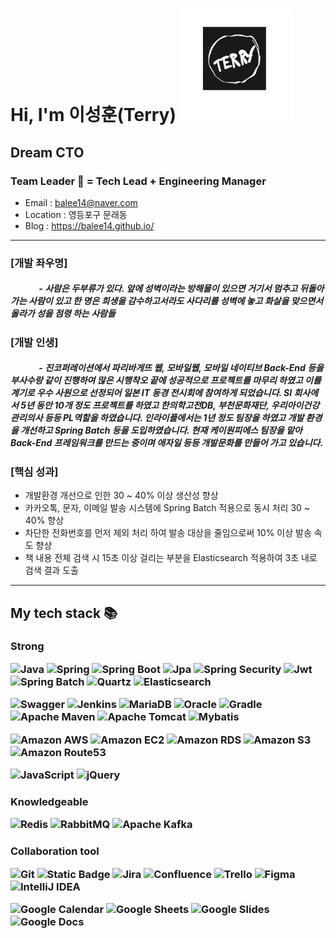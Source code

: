 # Hi, I'm 이성훈(Terry) <img src="images/terry-logo.png" height="180"></h1>
## Dream CTO
### Team Leader 👋 = Tech Lead + Engineering Manager

- Email : balee14@naver.com
- Location : 영등포구 문래동
- Blog : https://balee14.github.io/

---
### [개발 좌우명]
#####     - 사람은 두부류가 있다. 앞에 성벽이라는 방해물이 있으면 거기서 멈추고 뒤돌아 가는 사람이 있고 한 명은 희생을 감수하고서라도 사다리를 성벽에 놓고 화살을 맞으면서 올라가 성을 점령 하는 사람들

### [개발 인생]
#####     - 진코퍼레이션에서 파리바게뜨 웹, 모바일웹, 모바일 네이티브 Back-End 등을 부사수랑 같이 진행하여 많은 시행착오 끝에 성공적으로 프로젝트를 마무리 하였고 이를 계기로 우수 사원으로 선정되어 일본 IT 동경 전시회에 참여하게 되었습니다. SI 회사에서 5년 동안 10개 정도 프로젝트를 하였고 한의학고전DB, 부천문화재단, 우리아이건강관리의사 등등 PL역할을 하였습니다. 인라이플에서는 1년 정도 팀장을 하였고 개발 환경을 개선하고 Spring Batch 등을 도입하였습니다. 현재 케이원피에스 팀장을 맡아 Back-End 프레임워크를 만드는 중이며 애자일 등등 개발문화를 만들어 가고 있습니다.

### [핵심 성과]
- 개발환경 개선으로 인한 30 ~ 40% 이상 생산성 향상
- 카카오톡, 문자, 이메일 발송 시스템에 Spring Batch 적용으로 동시 처리 30 ~ 40% 향상
- 차단한 전화번호를 먼저 제외 처리 하여 발송 대상을 줄임으로써 10% 이상 발송 속도 향상
- 책 내용 전체 검색 시 15초 이상 걸리는 부분을 Elasticsearch 적용하여 3초 내로 검색 결과 도출

---

<h2> My tech stack 📚 </h2>

<h3>Strong

![Java](https://img.shields.io/badge/-Java-%23FF0000?style=flat)
![Spring](https://img.shields.io/badge/-Spring-%236DB33F?style=flat&logo=Spring&logoColor=%236DB33F&labelColor=%23FFFFFF)
![Spring Boot](https://img.shields.io/badge/-Spring_Boot-%236DB33F?style=flat&logo=SpringBoot&logoColor=%236DB33F&labelColor=%23FFFFFF)
![Jpa](https://img.shields.io/badge/-Jpa-%23000000?style=flat)
![Spring Security](https://img.shields.io/badge/-Spring_Security-%236DB33F?style=flat&logo=SpringSecurity&logoColor=%236DB33F&labelColor=%23FFFFFF)
![Jwt](https://img.shields.io/badge/-Jwt-%23000000?style=flat&logoColor=%23FFFFFF)
![Spring Batch](https://img.shields.io/badge/-Spring%20Batch-%236DB33F?style=flat&logoColor=%23FFFFFF)
![Quartz](https://img.shields.io/badge/-Quartz-%23000000?style=flat&logoColor=%23FFFFFF)
![Elasticsearch](https://img.shields.io/badge/-Elasticsearch-%23005571?style=flat&logo=elasticsearch&logoColor=%23005571&labelColor=%23FFFFFF)

![Swagger](https://img.shields.io/badge/-Swagger-%2385EA2D?style=flat&logo=swagger&logoColor=%2385EA2D&labelColor=%23FFFFFF)
![Jenkins](https://img.shields.io/badge/-Jenkins-%23D24939?style=flat&logo=jenkins&logoColor=%23D24939&labelColor=%23FFFFFF)
![MariaDB](https://img.shields.io/badge/-MariaDB-%231F305F?style=flat&logo=MariaDB&logoColor=%23FFFFFF&labelColor=%231F305F)
![Oracle](https://img.shields.io/badge/-Oracle-%23F80000?style=flat&logo=oracle&logoColor=%23F80000&labelColor=%23FFFFFF)
![Gradle](https://img.shields.io/badge/-Gradle-%2302303A?style=flat&logo=Gradle&logoColor=%23FFFFFF&labelColor=%2302303A)
![Apache Maven](https://img.shields.io/badge/-Apache%20Maven-%23C71A36?style=flat&logo=apachemaven&logoColor=%23C71A36&labelColor=%23FFFFFF)
![Apache Tomcat](https://img.shields.io/badge/-Apache%20Tomcat-%23F8DC75?style=flat&logo=apachetomcat&logoColor=%23F8DC75&labelColor=%23FFFFFF)
![Mybatis](https://img.shields.io/badge/-%20Mybatis-%23000000?style=flat&logoColor=%23FFFFFF)

![Amazon AWS](https://img.shields.io/badge/-Amazon%20AWS-%23232F3E?style=flat&logo=AmazonAWS&logoColor=%23232F3E&labelColor=%23FFFFFF)
![Amazon EC2](https://img.shields.io/badge/-Amazon%20EC2-%23FF9900?style=flat&logo=AmazonEC2&logoColor=%23FF9900&labelColor=%23FFFFFF)
![Amazon RDS](https://img.shields.io/badge/-Amazon%20RDS-%23527FFF?style=flat&logo=AmazonRDS&logoColor=%23527FFF&labelColor=%23FFFFFF)
![Amazon S3](https://img.shields.io/badge/-Amazon%20S3-%23569A31?style=flat&logo=AmazonS3&logoColor=%23569A31&labelColor=%23FFFFFF)
![Amazon Route53](https://img.shields.io/badge/-Amazon%20Route53-%238C4FFF?style=flat&logo=AmazonRoute53&logoColor=%238C4FFF&labelColor=%23FFFFFF)

![JavaScript](https://img.shields.io/badge/-JavaScript-%23F7DF1E?style=flat&logo=JavaScript&logoColor=%23000000&labelColor=%23FFFFFF)
![jQuery](https://img.shields.io/badge/-jQuery-%230769AD?style=flat&logo=jquery&logoColor=%230769AD&labelColor=%23FFFFFF)

<h3>Knowledgeable

![Redis](https://img.shields.io/badge/-Redis-%23DC382D?style=flat&logo=redis&logoColor=%23DC382D&labelColor=%23FFFFFF)
![RabbitMQ](https://img.shields.io/badge/-RabbitMQ-%23FF6600?style=flat&logo=RabbitMQ&logoColor=%23FF6600&labelColor=%23FFFFFF)
![Apache Kafka](https://img.shields.io/badge/-Apache%20Kafka-%23231F20?style=flat&logo=apachekafka&logoColor=%23231F20&labelColor=%23FFFFFF)



<h3>Collaboration tool

![Git](https://img.shields.io/badge/-Git-%23F05032?style=flat&logo=git&logoColor=%23FFFFFF&labelColor=%23F05032&color=%23F05032)
![Static Badge](https://img.shields.io/badge/-GitLab-%23FC6D26?style=flat&logo=gitlab&logoColor=%23FC6D26&labelColor=%23FFFFFF)
![Jira](https://img.shields.io/badge/-Jira-%230052CC?style=flat&logo=Jira&logoColor=%230052CC&labelColor=%23FFFFFF)
![Confluence](https://img.shields.io/badge/-Confluence-%23172B4D?style=flat&logo=Confluence&logoColor=%23172B4D&labelColor=%23FFFFFF)
![Trello](https://img.shields.io/badge/-Trello-%230052CC?style=flat&logo=trello&logoColor=%230052CC&labelColor=%23FFFFFF)
![Figma](https://img.shields.io/badge/-Figma-%23F24E1E?style=flat&logo=Figma&logoColor=%23F24E1E&labelColor=%23FFFFFF)
![IntelliJ IDEA](https://img.shields.io/badge/-IntelliJ%20IDEA-%23000000?style=flat&logo=IntelliJIDEA&logoColor=%23000000&labelColor=%23FFFFFF)

![Google Calendar](https://img.shields.io/badge/-Google%20Calendar-%234285F4?style=flat&logo=googlecalendar&logoColor=%234285F4&labelColor=%23FFFFFF)
![Google Sheets](https://img.shields.io/badge/-Google%20Sheets-%2334A853?style=flat&logo=googlesheets&logoColor=%2334A853&labelColor=%23FFFFFF)
![Google Slides](https://img.shields.io/badge/-Google%20Slides-%23FBBC04?style=flat&logo=googleSlides&logoColor=%23FBBC04&labelColor=%23FFFFFF)
![Google Docs](https://img.shields.io/badge/-Google%20Docs-%234285F4?style=flat&logo=googledocs&logoColor=%234285F4&labelColor=%23FFFFFF)


